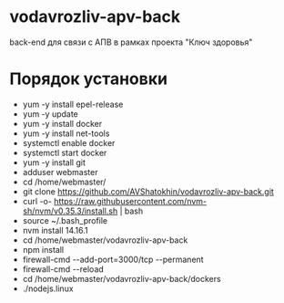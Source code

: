 # vodavrozliv-apv-back
back-end для связи с АПВ в рамках проекта "Ключ здоровья"

# Порядок установки

* yum -y install epel-release
* yum -y update
* yum -y install docker
* yum -y install net-tools
* systemctl enable docker
* systemctl start docker
* yum -y install git
* adduser webmaster
* cd /home/webmaster/
* git clone https://github.com/AVShatokhin/vodavrozliv-apv-back.git
* curl -o- https://raw.githubusercontent.com/nvm-sh/nvm/v0.35.3/install.sh | bash
* source ~/.bash_profile
* nvm install 14.16.1
* cd /home/webmaster/vodavrozliv-apv-back
* npm install
* firewall-cmd --add-port=3000/tcp --permanent
* firewall-cmd --reload
* cd /home/webmaster/vodavrozliv-apv-back/dockers
* ./nodejs.linux
